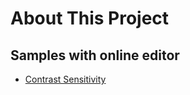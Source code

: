 ﻿About This Project
====================



Samples with online editor
----------------------------


- [Contrast Sensitivity](https://hosokawakenchi.github.io/PsychlopsJS/psychlops.editor.html#Samples/ContrastSensitivity_space.cpp)
